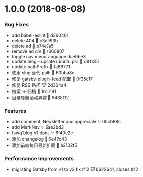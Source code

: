 <a name="1.0.0"></a>

# 1.0.0 (2018-08-08)

### Bug Fixes

- add babel-eslint :jack_o_lantern: d360461
- delete 404 :dragon: c3d993b
- delete ad :bug: b74e7a5
- remove ad div :pig_nose: a660807
- toggle nav menu language dae9be3
- update blog - update ubuntu ps1 :mushroom: d811351
- update pathPrefix :bug: 1a88771
- 使用 slug 替代 path :mushroom: 60bba8c
- 修复 gatsby-plugin-feed 配置 :rose: 0f35c17
- 修复 RSS 路径 :cow: 2d364a4
- 档案 -> 归档 :bug: 1b10191
- 目录导航滚动异常 :bug: 9435112

### Features

- add comment, Newsletter and appreciate :sparkles: 05cb88c
- add MarkNav :sparkles: 9ae2bd3
- fswq'blog V1 done :sparkles: 6f40e2e
- 添加 changelog :blue_heart: 6e47c43
- 添加前端每日最新扩展 :kiss: a2102f5

### Performance Improvements

- migrating Gatsby from v1 to v2 fix #12 :kissing_cat: b622641, closes #12
